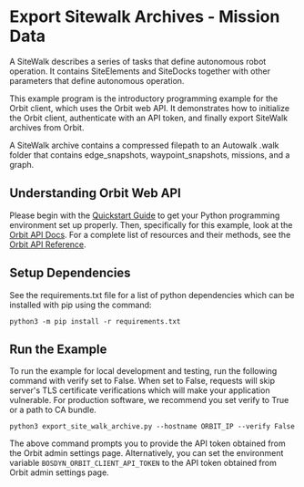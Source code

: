 <!--
Copyright (c) 2023 Boston Dynamics, Inc.  All rights reserved.

Downloading, reproducing, distributing or otherwise using the SDK Software
is subject to the terms and conditions of the Boston Dynamics Software
Development Kit License (20191101-BDSDK-SL).
-->

# Export Sitewalk Archives - Mission Data

A SiteWalk describes a series of tasks that define autonomous robot operation. It contains SiteElements and SiteDocks together with other parameters that define autonomous operation.

This example program is the introductory programming example for the Orbit client, which uses the Orbit web API. It demonstrates how to initialize the Orbit client, authenticate with an API token, and finally export SiteWalk archives from Orbit.

A SiteWalk archive contains a compressed filepath to an Autowalk .walk folder that contains edge_snapshots, waypoint_snapshots, missions, and a graph.

## Understanding Orbit Web API

Please begin with the [Quickstart Guide](../../../../docs/python/quickstart.md) to get your Python programming environment set up properly. Then, specifically for this example, look at the [Orbit API Docs](../../../../docs/concepts/orbit/orbit_api.md). For a complete list of resources and their methods, see the <a href="../../../../docs/orbit/docs.html">Orbit API Reference</a>.

## Setup Dependencies

See the requirements.txt file for a list of python dependencies which can be installed with pip using the command:

```
python3 -m pip install -r requirements.txt
```

## Run the Example

To run the example for local development and testing, run the following command with verify set to False. When set to False, requests will skip server's TLS certificate verifications which will make your application vulnerable. For production software, we recommend you set verify to True or a path to CA bundle.

```
python3 export_site_walk_archive.py --hostname ORBIT_IP --verify False
```

The above command prompts you to provide the API token obtained from the Orbit admin settings page. Alternatively, you can set the environment variable `BOSDYN_ORBIT_CLIENT_API_TOKEN` to the API token obtained from Orbit admin settings page.
